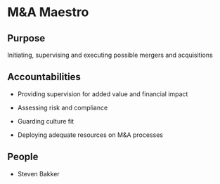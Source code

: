 # M&A Maestro 

## Purpose 

Initiating, supervising and executing possible mergers and acquisitions 



## Accountabilities 

* Providing supervision for added value and financial impact

* Assessing risk and compliance

* Guarding culture fit

* Deploying adequate resources on M&A processes

 

## People 

* Steven Bakker

